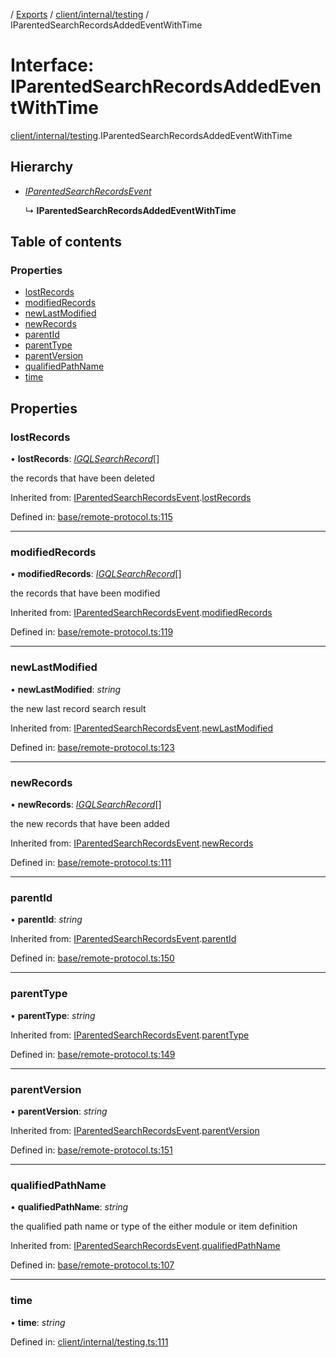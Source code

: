 [](../README.md) / [Exports](../modules.md) / [client/internal/testing](../modules/client_internal_testing.md) / IParentedSearchRecordsAddedEventWithTime

# Interface: IParentedSearchRecordsAddedEventWithTime

[client/internal/testing](../modules/client_internal_testing.md).IParentedSearchRecordsAddedEventWithTime

## Hierarchy

* [*IParentedSearchRecordsEvent*](base_remote_protocol.iparentedsearchrecordsevent.md)

  ↳ **IParentedSearchRecordsAddedEventWithTime**

## Table of contents

### Properties

- [lostRecords](client_internal_testing.iparentedsearchrecordsaddedeventwithtime.md#lostrecords)
- [modifiedRecords](client_internal_testing.iparentedsearchrecordsaddedeventwithtime.md#modifiedrecords)
- [newLastModified](client_internal_testing.iparentedsearchrecordsaddedeventwithtime.md#newlastmodified)
- [newRecords](client_internal_testing.iparentedsearchrecordsaddedeventwithtime.md#newrecords)
- [parentId](client_internal_testing.iparentedsearchrecordsaddedeventwithtime.md#parentid)
- [parentType](client_internal_testing.iparentedsearchrecordsaddedeventwithtime.md#parenttype)
- [parentVersion](client_internal_testing.iparentedsearchrecordsaddedeventwithtime.md#parentversion)
- [qualifiedPathName](client_internal_testing.iparentedsearchrecordsaddedeventwithtime.md#qualifiedpathname)
- [time](client_internal_testing.iparentedsearchrecordsaddedeventwithtime.md#time)

## Properties

### lostRecords

• **lostRecords**: [*IGQLSearchRecord*](gql_querier.igqlsearchrecord.md)[]

the records that have been deleted

Inherited from: [IParentedSearchRecordsEvent](base_remote_protocol.iparentedsearchrecordsevent.md).[lostRecords](base_remote_protocol.iparentedsearchrecordsevent.md#lostrecords)

Defined in: [base/remote-protocol.ts:115](https://github.com/onzag/itemize/blob/0e9b128c/base/remote-protocol.ts#L115)

___

### modifiedRecords

• **modifiedRecords**: [*IGQLSearchRecord*](gql_querier.igqlsearchrecord.md)[]

the records that have been modified

Inherited from: [IParentedSearchRecordsEvent](base_remote_protocol.iparentedsearchrecordsevent.md).[modifiedRecords](base_remote_protocol.iparentedsearchrecordsevent.md#modifiedrecords)

Defined in: [base/remote-protocol.ts:119](https://github.com/onzag/itemize/blob/0e9b128c/base/remote-protocol.ts#L119)

___

### newLastModified

• **newLastModified**: *string*

the new last record search result

Inherited from: [IParentedSearchRecordsEvent](base_remote_protocol.iparentedsearchrecordsevent.md).[newLastModified](base_remote_protocol.iparentedsearchrecordsevent.md#newlastmodified)

Defined in: [base/remote-protocol.ts:123](https://github.com/onzag/itemize/blob/0e9b128c/base/remote-protocol.ts#L123)

___

### newRecords

• **newRecords**: [*IGQLSearchRecord*](gql_querier.igqlsearchrecord.md)[]

the new records that have been added

Inherited from: [IParentedSearchRecordsEvent](base_remote_protocol.iparentedsearchrecordsevent.md).[newRecords](base_remote_protocol.iparentedsearchrecordsevent.md#newrecords)

Defined in: [base/remote-protocol.ts:111](https://github.com/onzag/itemize/blob/0e9b128c/base/remote-protocol.ts#L111)

___

### parentId

• **parentId**: *string*

Inherited from: [IParentedSearchRecordsEvent](base_remote_protocol.iparentedsearchrecordsevent.md).[parentId](base_remote_protocol.iparentedsearchrecordsevent.md#parentid)

Defined in: [base/remote-protocol.ts:150](https://github.com/onzag/itemize/blob/0e9b128c/base/remote-protocol.ts#L150)

___

### parentType

• **parentType**: *string*

Inherited from: [IParentedSearchRecordsEvent](base_remote_protocol.iparentedsearchrecordsevent.md).[parentType](base_remote_protocol.iparentedsearchrecordsevent.md#parenttype)

Defined in: [base/remote-protocol.ts:149](https://github.com/onzag/itemize/blob/0e9b128c/base/remote-protocol.ts#L149)

___

### parentVersion

• **parentVersion**: *string*

Inherited from: [IParentedSearchRecordsEvent](base_remote_protocol.iparentedsearchrecordsevent.md).[parentVersion](base_remote_protocol.iparentedsearchrecordsevent.md#parentversion)

Defined in: [base/remote-protocol.ts:151](https://github.com/onzag/itemize/blob/0e9b128c/base/remote-protocol.ts#L151)

___

### qualifiedPathName

• **qualifiedPathName**: *string*

the qualified path name or type of the either module or item definition

Inherited from: [IParentedSearchRecordsEvent](base_remote_protocol.iparentedsearchrecordsevent.md).[qualifiedPathName](base_remote_protocol.iparentedsearchrecordsevent.md#qualifiedpathname)

Defined in: [base/remote-protocol.ts:107](https://github.com/onzag/itemize/blob/0e9b128c/base/remote-protocol.ts#L107)

___

### time

• **time**: *string*

Defined in: [client/internal/testing.ts:111](https://github.com/onzag/itemize/blob/0e9b128c/client/internal/testing.ts#L111)
